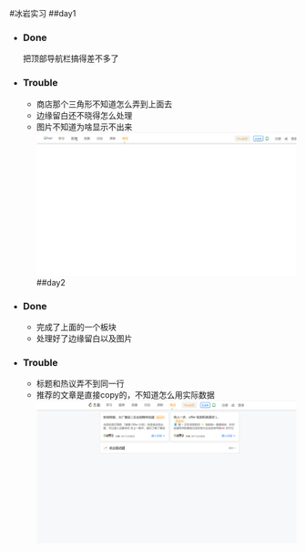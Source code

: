 #冰岩实习
##day1
+ ### Done
  把顶部导航栏搞得差不多了
+ ### Trouble
  - 商店那个三角形不知道怎么弄到上面去
  - 边缘留白还不晓得怎么处理
  - 图片不知道为啥显示不出来
  ![img](day1.png)
##day2
+ ### Done
  - 完成了上面的一个板块
  - 处理好了边缘留白以及图片
+ ### Trouble
  - 标题和热议弄不到同一行
  - 推荐的文章是直接copy的，不知道怎么用实际数据
![img](day2.png)
  